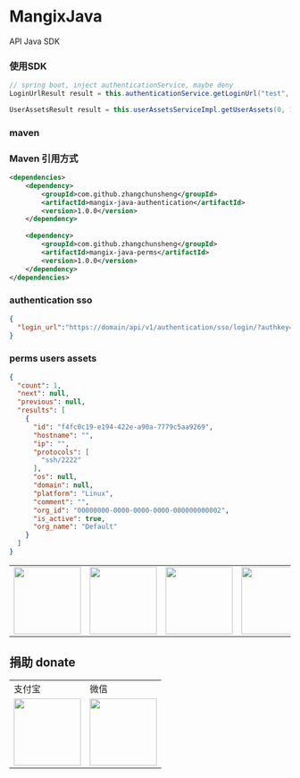 # MangixJava
API Java SDK

### 使用SDK
```java
// spring boot, inject authenticationService, maybe deny
LoginUrlResult result = this.authenticationService.getLoginUrl("test", "/luna/");

UserAssetsResult result = this.userAssetsServiceImpl.getUserAssets(0, 15, 1, 1);
```

### maven
### Maven 引用方式
```xml
<dependencies>
    <dependency>
        <groupId>com.github.zhangchunsheng</groupId>
        <artifactId>mangix-java-authentication</artifactId>
        <version>1.0.0</version>
    </dependency>
    
    <dependency>
        <groupId>com.github.zhangchunsheng</groupId>
        <artifactId>mangix-java-perms</artifactId>
        <version>1.0.0</version>
    </dependency>
</dependencies>
```

### authentication sso
```json
{
  "login_url":"https://domain/api/v1/authentication/sso/login/?authkey=136ae172-01d9-4d08-8ed3-e8292420665f&next=%2Fluna%2F"
}
```

### perms users assets
```json
{
  "count": 1,
  "next": null,
  "previous": null,
  "results": [
    {
      "id": "f4fc0c19-e194-422e-a90a-7779c5aa9269",
      "hostname": "",
      "ip": "",
      "protocols": [
        "ssh/2222"
      ],
      "os": null,
      "domain": null,
      "platform": "Linux",
      "comment": "",
      "org_id": "00000000-0000-0000-0000-000000000002",
      "is_active": true,
      "org_name": "Default"
    }
  ]
}
```

<table border="0">
	<tbody>
		<tr>
			<td align="center" valign="middle">
				<a href="https://url.cn/5jVTRwI" target="_blank">
					<!--<img height="120" src="https://wx4.sinaimg.cn/mw690/46b94231ly1ge0pvo2necj209l05kq3c.jpg">-->
					<img height="120" src="https://ride-group.gitee.io/amapjava/images/tencent.jpeg">
				</a>
			</td>
			<td align="right" valign="middle">
				<!--<img height="120" src="https://wx2.sinaimg.cn/mw690/46b94231ly1ge0po9ko70j20fk0fkjsc.jpg">-->
				<img height="120" src="https://ride-group.gitee.io/amapjava/images/fenxiang.jpeg">
			</td>
			<td align="center" valign="middle">
				<a href="https://www.vultr.com/?ref=8546025-6G" target="_blank">
					<!--<img height="120" src="https://wx3.sinaimg.cn/mw1024/46b94231ly1ge0p76k64bj206o06owev.jpg">-->
					<img height="120" src="https://ride-group.gitee.io/amapjava/images/vultr.jpeg">
				</a>
			</td>
			<td align="center" valign="middle">
				<a href="https://www.aliyun.com/minisite/goods?userCode=tewwu0c8" target="_blank">
					<!--<img height="120" src="https://img.alicdn.com/tfs/TB1Gc3zmAL0gK0jSZFxXXXWHVXa-259-194.jpg">-->
					<img height="120" src="https://ride-group.gitee.io/amapjava/images/aliyun.jpeg">
				</a>
			</td>
		</tr>
	</tbody>
</table>

## 捐助 donate

<table border="0">
	<tbody>
	    <tr>
	        <td>支付宝</td>
	        <td>微信</td>
	    </tr>
		<tr>
			<td align="left" valign="middle">
                <!--<img height="120" src="https://wx4.sinaimg.cn/mw690/46b94231ly1ge0okee0fej20ec0e6gp3.jpg">-->
                <img height="120" src="https://ride-group.gitee.io/amapjava/images/alipay.jpeg">
			</td>
			<td align="center" valign="middle">
				<!--<img height="120" src="https://wx4.sinaimg.cn/mw690/46b94231ly1ge0okecldyj20e80e8n0c.jpg">-->
				<img height="120" src="https://ride-group.gitee.io/amapjava/images/wechat.jpeg">
			</td>
		</tr>
	</tbody>
</table>

